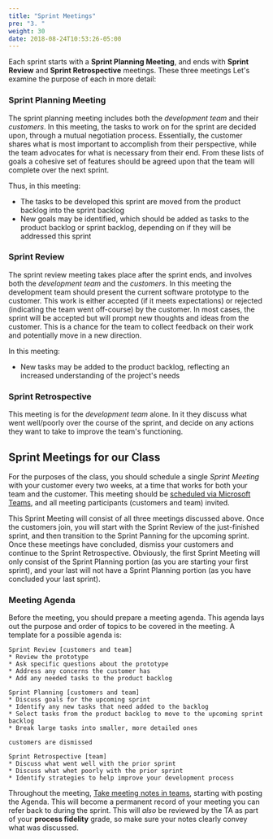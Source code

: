 ```yaml
---
title: "Sprint Meetings"
pre: "3. "
weight: 30
date: 2018-08-24T10:53:26-05:00
---
```


Each sprint starts with a **Sprint Planning Meeting**, and ends with **Sprint Review** and **Sprint Retrospective** meetings.  These three meetings Let's examine the purpose of each in more detail:

### Sprint Planning Meeting
The sprint planning meeting includes both the _development team_ and their _customers_.  In this meeting, the tasks to work on for the sprint are decided upon, through a mutual negotiation process.  Essentially, the customer shares what is most important to accomplish from their perspective, while the team advocates for what is necessary from their end. From these lists of goals a cohesive set of features should be agreed upon that the team will complete over the next sprint.

Thus, in this meeting:
* The tasks to be developed this sprint are moved from the product backlog into the sprint backlog
* New goals may be identified, which should be added as tasks to the product backlog or sprint backlog, depending on if they will be addressed this sprint

### Sprint Review
The sprint review meeting takes place after the sprint ends, and involves both the _development team_ and the _customers_.  In this meeting the development team should present the current software prototype to the customer.  This work is either accepted (if it meets expectations) or rejected (indicating the team went off-course) by the customer.  In most cases, the sprint will be accepted but will prompt new thoughts and ideas from the customer.  This is a chance for the team to collect feedback on their work and potentially move in a new direction.

In this meeting:
* New tasks may be added to the product backlog, reflecting an increased understanding of the project's needs 

### Sprint Retrospective
This meeting is for the _development team_ alone.  In it they discuss what went well/poorly over the course of the sprint, and decide on any actions they want to take to improve the team's functioning.  

## Sprint Meetings for our Class
For the purposes of the class, you should schedule a single _Sprint Meeting_ with your customer every two weeks, at a time that works for both your team and the customer.  This meeting should be [scheduled via Microsoft Teams](https://support.microsoft.com/en-us/office/schedule-a-meeting-in-teams-943507a9-8583-4c58-b5d2-8ec8265e04e5), and all meeting participants (customers and team) invited.  

This Sprint Meeting will consist of all three meetings discussed above.  Once the customers join, you will start with the Sprint Review of the just-finished sprint, and then transition to the Sprint Panning for the upcoming sprint.  Once these meetings have concluded, dismiss your customers and continue to the Sprint Retrospective.  Obviously, the first Sprint Meeting will only consist of the Sprint Planning portion (as you are starting your first sprint), and your last will not have a Sprint Planning portion (as you have concluded your last sprint).

### Meeting Agenda
Before the meeting, you should prepare a meeting agenda.  This agenda lays out the purpose and order of topics to be covered in the meeting.  A template for a possible agenda is:

```
Sprint Review [customers and team]
* Review the prototype
* Ask specific questions about the prototype
* Address any concerns the customer has
* Add any needed tasks to the product backlog

Sprint Planning [customers and team]
* Discuss goals for the upcoming sprint
* Identify any new tasks that need added to the backlog
* Select tasks from the product backlog to move to the upcoming sprint backlog
* Break large tasks into smaller, more detailed ones

customers are dismissed

Sprint Retrospective [team]
* Discuss what went well with the prior sprint
* Discuss what whet poorly with the prior sprint
* Identify strategies to help improve your development process
```

Throughout the meeting, [Take meeting notes in teams](https://support.microsoft.com/en-us/office/take-meeting-notes-in-teams-3eadf032-0ef8-4d60-9e21-0691d317d103), starting with posting the Agenda.  This will become a permanent record of your meeting you can refer back to during the sprint.  This will _also_ be reviewed by the TA as part of your **process fidelity** grade, so make sure your notes clearly convey what was discussed.

